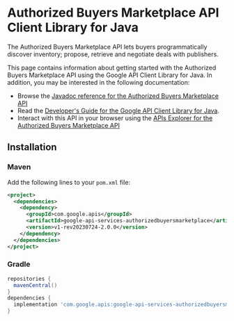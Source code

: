 # Authorized Buyers Marketplace API Client Library for Java

The Authorized Buyers Marketplace API lets buyers programmatically discover inventory; propose, retrieve and negotiate deals with publishers.

This page contains information about getting started with the Authorized Buyers Marketplace API
using the Google API Client Library for Java. In addition, you may be interested
in the following documentation:

* Browse the [Javadoc reference for the Authorized Buyers Marketplace API][javadoc]
* Read the [Developer's Guide for the Google API Client Library for Java][google-api-client].
* Interact with this API in your browser using the [APIs Explorer for the Authorized Buyers Marketplace API][api-explorer]

## Installation

### Maven

Add the following lines to your `pom.xml` file:

```xml
<project>
  <dependencies>
    <dependency>
      <groupId>com.google.apis</groupId>
      <artifactId>google-api-services-authorizedbuyersmarketplace</artifactId>
      <version>v1-rev20230724-2.0.0</version>
    </dependency>
  </dependencies>
</project>
```

### Gradle

```gradle
repositories {
  mavenCentral()
}
dependencies {
  implementation 'com.google.apis:google-api-services-authorizedbuyersmarketplace:v1-rev20230724-2.0.0'
}
```

[javadoc]: https://googleapis.dev/java/google-api-services-authorizedbuyersmarketplace/latest/index.html
[google-api-client]: https://github.com/googleapis/google-api-java-client/
[api-explorer]: https://developers.google.com/apis-explorer/#p/authorizedbuyersmarketplace/v1/
